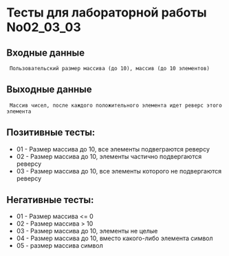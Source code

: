# Тесты для лабораторной работы No02_03_03
## Входные данные
     Пользовательский размер массива (до 10), массив (до 10 элементов)
## Выходные данные
     Массив чисел, после каждого положительного элемента идет реверс этого элемента
## Позитивные тесты:
- 01 - Размер массива до 10, все элементы подвеграются реверсу
- 02 - Размер массива до 10, элементы частично подвергаются реверсу
- 03 - Размер массива до 10, все элементы которого не подвергаются реверсу

## Негативные тесты:
- 01 - Размер массива <= 0
- 02 - Размер массива > 10
- 03 - Размер массива до 10, элементы не целые 
- 04 - Размер массива до 10, вместо какого-либо элемента символ
- 05 - размер массива символ